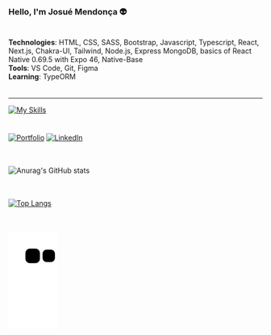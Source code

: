 ### Hello, I'm Josué Mendonça 👽

<div style="padding: 20px 0;">
    <div>
        <strong>Technologies</strong>: 
        <span>
            HTML, CSS, SASS, Bootstrap, Javascript, Typescript, React, Next.js, Chakra-UI, Tailwind, Node.js, Express MongoDB, basics of React Native 0.69.5 with Expo 46, Native-Base
        </span>
    </div>
    <div>
        <strong>Tools</strong>: 
        <span>
            VS Code, Git, Figma
        </span>
    </div>
    <div>
        <strong>Learning</strong>: 
        <span>
            TypeORM
        </span>
    </div>
</div>

<hr />

[![My Skills](https://skillicons.dev/icons?i=html,css,sass,bootstrap,js,ts,react,nextjs,nodejs,express,mongodb,vscode,figma)](https://skillicons.dev)

<div style="padding: 5px 0"></div>

[![Portfolio](https://img.shields.io/badge/website-000000?style=for-the-badge&logo=About.me&logoColor=white)](https://josuenm-portfolio.vercel.app)
[![LinkedIn](https://img.shields.io/badge/LinkedIn-0077B5?style=for-the-badge&logo=linkedin&logoColor=white)](https://www.linkedin.com/in/josuenm)

<div style="padding: 10px 0"></div>

![Anurag's GitHub stats](https://github-readme-stats.vercel.app/api?username=josuenm&show_icons=true&theme=radical)

<div style="padding: 10px 0"></div>

[![Top Langs](https://github-readme-stats.vercel.app/api/top-langs/?username=josuenm&layout=compact)](https://github.com/anuraghazra/github-readme-stats)

<div style="padding: 10px 0"></div>

![Snake animation](https://github.com/josuenm/josuenm/blob/output/github-contribution-grid-snake.svg)
